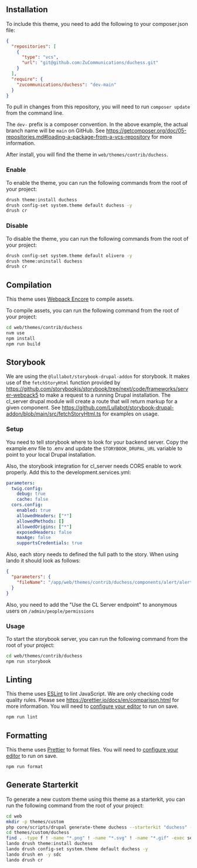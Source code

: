 ## Installation

To include this theme, you need to add the following to your composer.json file:

```json
{
  "repositories": [
    {
      "type": "vcs",
      "url": "git@github.com:ZuCommunications/duchess.git"
    }
  ],
  "require": {
    "zucommunications/duchess": "dev-main"
  }
}
```

To pull in changes from this repository, you will need to run `composer update` from the command line.

The `dev-` prefix is a composer convention. In the above example, the actual branch name will be `main` on GitHub. See https://getcomposer.org/doc/05-repositories.md#loading-a-package-from-a-vcs-repository for more information.

After install, you will find the theme in `web/themes/contrib/duchess`.

### Enable

To enable the theme, you can run the following commands from the root of your project:

```bash
drush theme:install duchess
drush config-set system.theme default duchess -y
drush cr
```

### Disable

To disable the theme, you can run the following commands from the root of your project:

```bash
drush config-set system.theme default olivero -y
drush theme:uninstall duchess
drush cr
```

## Compilation

This theme uses [Webpack Encore](https://symfony.com/doc/current/frontend.html#webpack-encore) to compile assets.

To compile assets, you can run the following command from the root of your project:

```bash
cd web/themes/contrib/duchess
nvm use
npm install
npm run build
```

## Storybook

We are using the `@lullabot/storybook-drupal-addon` for storybook. It makes use of the `fetchStoryHtml` function provided by https://github.com/storybookjs/storybook/tree/next/code/frameworks/server-webpack5 to make a request to a running Drupal installation. The cl_server drupal module will create a route that will return markup for a given component. See https://github.com/Lullabot/storybook-drupal-addon/blob/main/src/fetchStoryHtml.ts for examples on usage.

### Setup

You need to tell storybook where to look for your backend server. Copy the example.env file to .env and update the `STORYBOOK_DRUPAL_URL` variable to point to your local Drupal installation.

Also, the storybook integration for cl_server needs CORS enable to work properly. Add this to the development.services.yml:

```yml
parameters:
  twig.config:
    debug: true
    cache: false
  cors.config:
    enabled: true
    allowedHeaders: ["*"]
    allowedMethods: []
    allowedOrigins: ["*"]
    exposedHeaders: false
    maxAge: false
    supportsCredentials: true
```

Also, each story needs to defined the full path to the story. When using lando it should look as follows:

```json
{
  "parameters": {
    "fileName": "/app/web/themes/contrib/duchess/components/alert/alert.stories.json"
  }
}
```

Also, you need to add the "Use the CL Server endpoint" to anonymous users on `/admin/people/permissions`

### Usage

To start the storybook server, you can run the following command from the root of your project:

```bash
cd web/themes/contrib/duchess
npm run storybook
```

## Linting

This theme uses [ESLint](https://eslint.org/) to lint JavaScript. We are only checking code quality rules. Please see https://prettier.io/docs/en/comparison.html for more information. You will need to [configure your editor](https://eslint.org/docs/latest/use/integrations) to run on save.

```bash
npm run lint
```

## Formatting

This theme uses [Prettier](https://prettier.io/) to format files. You will need to [configure your editor](https://prettier.io/docs/en/editors.html) to run on save.

```bash
npm run format
```

## Generate Starterkit

To generate a new custom theme using this theme as a starterkit, you can run the following command from the root of your project:

```bash
cd web
mkdir -p themes/custom
php core/scripts/drupal generate-theme duchess --starterkit "duchess" --path themes/custom
cd themes/custom/duchess
find . -type f ! -name "*.png" ! -name "*.svg" ! -name "*.gif" -exec sed -i '' -e 's/duchess/duchess/g' {} +
lando drush theme:install duchess
lando drush config-set system.theme default duchess -y
lando drush en -y sdc
lando drush cr
```

